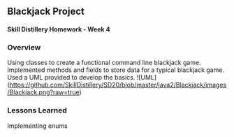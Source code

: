 ## Blackjack Project
#### Skill Distillery Homework - Week 4

### Overview
Using classes to create a functional command line blackjack game. Implemented methods and fields to store data for  a typical blackjack game. Used a UML provided to develop the basics. 
![UML] (https://github.com/SkillDistillery/SD20/blob/master/java2/Blackjack/images/Blackjack.png?raw=true)
### Lessons Learned
Implementing enums
